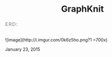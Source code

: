 <h1 style="text-align: center; font-size: 48px, color: red">GraphKnit</h1>

<h3 style=" letter-spacing: 1px; color: darkgrey">ERD:</h3>
<br>
![image](http://i.imgur.com/0k6z5ho.png?1  =700x)




January 23, 2015